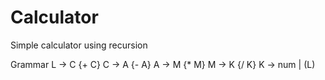 # Calculator

Simple calculator using recursion

Grammar
L -> C {+ C}
C -> A {- A}
A -> M {* M}
M -> K {/ K}
K -> num | (L)
